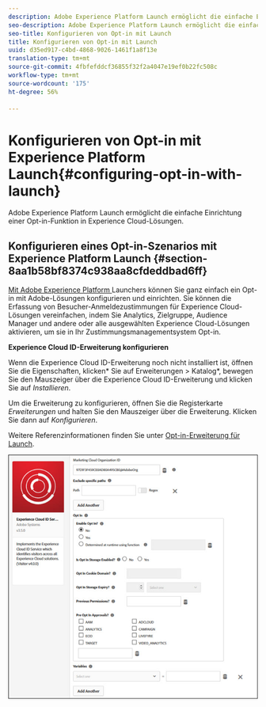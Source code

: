 ```yaml
---
description: Adobe Experience Platform Launch ermöglicht die einfache Einrichtung einer Opt-in-Funktion in Experience Cloud-Lösungen.
seo-description: Adobe Experience Platform Launch ermöglicht die einfache Einrichtung einer Opt-in-Funktion in Experience Cloud-Lösungen.
seo-title: Konfigurieren von Opt-in mit Launch
title: Konfigurieren von Opt-in mit Launch
uuid: d35ed917-c4bd-4868-9026-1461f1a8f13e
translation-type: tm+mt
source-git-commit: 4fbfefddcf36855f32f2a4047e19ef0b22fc508c
workflow-type: tm+mt
source-wordcount: '175'
ht-degree: 56%

---
```



# Konfigurieren von Opt-in mit Experience Platform Launch{#configuring-opt-in-with-launch}

Adobe Experience Platform Launch ermöglicht die einfache Einrichtung einer Opt-in-Funktion in Experience Cloud-Lösungen.

## Konfigurieren eines Opt-in-Szenarios mit Experience Platform Launch {#section-8aa1b58bf8374c938aa8cfdeddbad6ff}

[Mit Adobe Experience Platform ](https://docs.adobe.com/content/help/de-DE/launch/using/overview.html) Launchers können Sie ganz einfach ein Opt-in mit Adobe-Lösungen konfigurieren und einrichten. Sie können die Erfassung von Besucher-Anmeldezustimmungen für Experience Cloud-Lösungen vereinfachen, indem Sie Analytics, Zielgruppe, Audience Manager und andere oder alle ausgewählten Experience Cloud-Lösungen aktivieren, um sie in Ihr Zustimmungsmanagementsystem Opt-in.

**Experience Cloud ID-Erweiterung konfigurieren**

Wenn die Experience Cloud ID-Erweiterung noch nicht installiert ist, öffnen Sie die Eigenschaften, klicken* Sie auf Erweiterungen > Katalog*, bewegen Sie den Mauszeiger über die Experience Cloud ID-Erweiterung und klicken Sie auf *Installieren*.

Um die Erweiterung zu konfigurieren, öffnen Sie die Registerkarte *Erweiterungen* und halten Sie den Mauszeiger über die Erweiterung. Klicken Sie dann auf *Konfigurieren*.

Weitere Referenzinformationen finden Sie unter [Opt-in-Erweiterung für Launch](https://docs.adobe.com/content/help/de-DE/launch/using/extensions-ref/adobe-extension/id-service-extension/overview.html).

![](assets/optin-launch.jpg)

